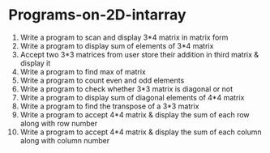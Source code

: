 # Programs-on-2D-intarray


1. Write a program to scan and display 3*4 matrix in matrix form<br>
2. Write a program to display sum of elements of 3*4 matrix<br>
3. Accept two 3*3 matrices from user store their addition in third matrix & display it<br>
4. Write a program to find max of matrix<br>
5. Write a program to count even and odd elements<br>
6. Write a program to check whether 3*3 matrix is diagonal or not<br>
7. Write a program to display sum of diagonal elements of 4*4 matrix<br>
8. Write a program to find the transpose of a 3*3 matrix<br>
9. Write a program to accept 4*4 matrix & display the sum of each row along with row number<br>
10. Write a program to accept 4*4 matrix & display the sum of each column along with column
number<br>
